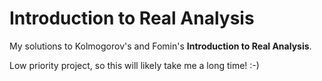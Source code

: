 # Introduction to Real Analysis
My solutions to Kolmogorov's and Fomin's **Introduction to Real Analysis**.

Low priority project, so this will likely take me a long time! :-)

